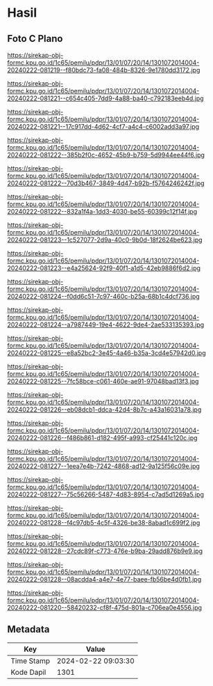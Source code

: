 # Hasil

## Foto C Plano

https://sirekap-obj-formc.kpu.go.id/1c65/pemilu/pdpr/13/01/07/20/14/1301072014004-20240222-081219--f80bdc73-fa08-484b-8326-9e1780dd3172.jpg

https://sirekap-obj-formc.kpu.go.id/1c65/pemilu/pdpr/13/01/07/20/14/1301072014004-20240222-081221--c654c405-7dd9-4a88-ba40-c792183eeb4d.jpg

https://sirekap-obj-formc.kpu.go.id/1c65/pemilu/pdpr/13/01/07/20/14/1301072014004-20240222-081221--17c917dd-4d62-4cf7-a4c4-c6002add3a97.jpg

https://sirekap-obj-formc.kpu.go.id/1c65/pemilu/pdpr/13/01/07/20/14/1301072014004-20240222-081222--385b2f0c-4652-45b9-b759-5d9944ee44f6.jpg

https://sirekap-obj-formc.kpu.go.id/1c65/pemilu/pdpr/13/01/07/20/14/1301072014004-20240222-081222--70d3b467-3849-4d47-b92b-f5764246242f.jpg

https://sirekap-obj-formc.kpu.go.id/1c65/pemilu/pdpr/13/01/07/20/14/1301072014004-20240222-081222--832a1f4a-1dd3-4030-be55-60399c12f14f.jpg

https://sirekap-obj-formc.kpu.go.id/1c65/pemilu/pdpr/13/01/07/20/14/1301072014004-20240222-081223--1c527077-2d9a-40c0-9b0d-18f2624be623.jpg

https://sirekap-obj-formc.kpu.go.id/1c65/pemilu/pdpr/13/01/07/20/14/1301072014004-20240222-081223--e4a25624-92f9-40f1-a1d5-42eb9886f6d2.jpg

https://sirekap-obj-formc.kpu.go.id/1c65/pemilu/pdpr/13/01/07/20/14/1301072014004-20240222-081224--f0dd6c51-7c97-460c-b25a-68b1c4dcf736.jpg

https://sirekap-obj-formc.kpu.go.id/1c65/pemilu/pdpr/13/01/07/20/14/1301072014004-20240222-081224--a7987449-19e4-4622-9de4-2ae533135393.jpg

https://sirekap-obj-formc.kpu.go.id/1c65/pemilu/pdpr/13/01/07/20/14/1301072014004-20240222-081225--e8a52bc2-3e45-4a46-b35a-3cd4e57942d0.jpg

https://sirekap-obj-formc.kpu.go.id/1c65/pemilu/pdpr/13/01/07/20/14/1301072014004-20240222-081225--7fc58bce-c061-460e-ae91-97048bad13f3.jpg

https://sirekap-obj-formc.kpu.go.id/1c65/pemilu/pdpr/13/01/07/20/14/1301072014004-20240222-081226--eb08dcb1-ddca-42d4-8b7c-a43a16031a78.jpg

https://sirekap-obj-formc.kpu.go.id/1c65/pemilu/pdpr/13/01/07/20/14/1301072014004-20240222-081226--f486b861-d182-495f-a993-cf25441c120c.jpg

https://sirekap-obj-formc.kpu.go.id/1c65/pemilu/pdpr/13/01/07/20/14/1301072014004-20240222-081227--1eea7e4b-7242-4868-ad12-9a125f56c09e.jpg

https://sirekap-obj-formc.kpu.go.id/1c65/pemilu/pdpr/13/01/07/20/14/1301072014004-20240222-081227--75c56266-5487-4d83-8954-c7ad5d1269a5.jpg

https://sirekap-obj-formc.kpu.go.id/1c65/pemilu/pdpr/13/01/07/20/14/1301072014004-20240222-081228--f4c97db5-4c5f-4326-be38-8abad1c699f2.jpg

https://sirekap-obj-formc.kpu.go.id/1c65/pemilu/pdpr/13/01/07/20/14/1301072014004-20240222-081228--27cdc89f-c773-476e-b9ba-29add876b9e9.jpg

https://sirekap-obj-formc.kpu.go.id/1c65/pemilu/pdpr/13/01/07/20/14/1301072014004-20240222-081228--08acdda4-a4e7-4e77-baee-fb56be4d0fb1.jpg

https://sirekap-obj-formc.kpu.go.id/1c65/pemilu/pdpr/13/01/07/20/14/1301072014004-20240222-081220--58420232-cf8f-475d-801a-c706ea0e4556.jpg


## Metadata

| Key        | Value               |
| ---------- | ------------------- |
| Time Stamp | 2024-02-22 09:03:30 |
| Kode Dapil | 1301                |



